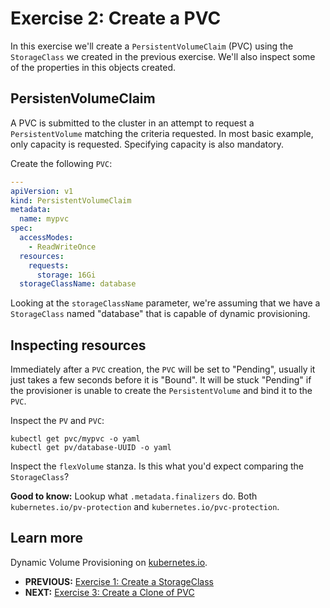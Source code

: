 # Exercise 2: Create a PVC
In this exercise we'll create a `PersistentVolumeClaim` (PVC) using the `StorageClass` we created in the previous exercise. We'll also inspect some of the properties in this objects created.

## PersistenVolumeClaim
A PVC is submitted to the cluster in an attempt to request a `PersistentVolume` matching the criteria requested. In most basic example, only capacity is requested. Specifying capacity is also mandatory.

Create the following `PVC`:
```yaml
---
apiVersion: v1
kind: PersistentVolumeClaim
metadata:
  name: mypvc
spec:
  accessModes:
    - ReadWriteOnce
  resources:
    requests:
      storage: 16Gi
  storageClassName: database
```

Looking at the `storageClassName` parameter, we're assuming that we have a `StorageClass` named "database" that is capable of dynamic provisioning.

## Inspecting resources
Immediately after a `PVC` creation, the `PVC` will be set to "Pending", usually it just takes a few seconds before it is "Bound". It will be stuck "Pending" if the provisioner is unable to create the `PersistentVolume` and bind it to the `PVC`.

Inspect the `PV` and `PVC`:
```
kubectl get pvc/mypvc -o yaml
kubectl get pv/database-UUID -o yaml
```

Inspect the `flexVolume` stanza. Is this what you'd expect comparing the `StorageClass`?

**Good to know:** Lookup what `.metadata.finalizers` do. Both `kubernetes.io/pv-protection` and `kubernetes.io/pvc-protection`. 

## Learn more
Dynamic Volume Provisioning on [kubernetes.io](https://kubernetes.io/docs/concepts/storage/dynamic-provisioning/).

* **PREVIOUS:** [Exercise 1: Create a StorageClass](create_a_storageclass.md)
* **NEXT:** [Exercise 3: Create a Clone of PVC](create_a_cloneofpvc.md)

